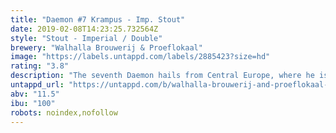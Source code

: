 ```yaml
---
title: "Daemon #7 Krampus - Imp. Stout"
date: 2019-02-08T14:23:25.732564Z
style: "Stout - Imperial / Double"
brewery: "Walhalla Brouwerij & Proeflokaal"
image: "https://labels.untappd.com/labels/2885423?size=hd"
rating: "3.8"
description: "The seventh Daemon hails from Central Europe, where he is the scary sidekick to Sinterklaas. Naughty children will be carried off in his pouch, whence they are never seen or heard from again. This imperial stout is black as night and heavy in flavor. We added roasted coffee beans and vanilla pods to lure you in with seductive aromas, before the heavy roast and 11,5 % knocks you out."
untappd_url: "https://untappd.com/b/walhalla-brouwerij-and-proeflokaal-daemon-7-krampus-imp-stout/2885423"
abv: "11.5"
ibu: "100"
robots: noindex,nofollow
---
```

